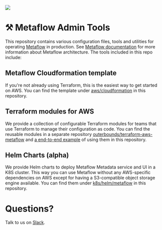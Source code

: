 [![](https://img.shields.io/badge/slack-@outerbounds-purple.svg?logo=slack )](http://slack.outerbounds.co/) 
 
# ⚒️ Metaflow Admin Tools

This repository contains various configuration files, tools and utilities for operating [Metaflow](https://github.com/Netflix/metaflow) in production. See [Metaflow documentation](https://docs.metaflow.org) for more information about Metaflow architecture. The tools included in this repo include:

## Metaflow Cloudformation template

If you're not already using Terraform, this is the easiest way to get started on AWS. You can find the template under [aws/cloudformation](./aws/cloudformation) in this repository.

## Terraform modules for AWS

We provide a collection of configurable Terraform modules for teams that use Terraform to manage their configuration as code. You can find the reusable modules in a separate repository [outerbounds/terraform-aws-metaflow](https://github.com/outerbounds/terraform-aws-metaflow) and [a end-to-end example](./aws/terraform) of using them in this repository.

## Helm Charts (alpha)
We provide Helm charts to deploy Metaflow Metadata service and UI in a K8S cluster. This way you can use Metaflow without any AWS-specific dependencies on AWS except for having a S3-compatible object storage engine available. You can find them under [k8s/helm/metaflow](./k8s/helm/metaflow) in this repository.


# Questions?

Talk to us on [Slack](http://http://slack.outerbounds.co/).
